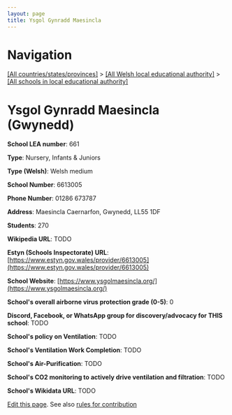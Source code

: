 ```yaml
---
layout: page
title: Ysgol Gynradd Maesincla
---
```

# Navigation

[[All countries/states/provinces]](../../..) > [[All Welsh local educational authority]](../..) > [[All schools in local educational authority]](..)

# Ysgol Gynradd Maesincla (Gwynedd)

**School LEA number**: 661

**Type**: Nursery, Infants & Juniors

**Type (Welsh)**: Welsh medium

**School Number**: 6613005

**Phone Number**: 01286 673787

**Address**: Maesincla Caernarfon, Gwynedd, LL55 1DF

**Students**: 270

**Wikipedia URL**: TODO

**Estyn (Schools Inspectorate) URL**: [https://www.estyn.gov.wales/provider/6613005](https://www.estyn.gov.wales/provider/6613005)

**School Website**: [https://www.ysgolmaesincla.org/](https://www.ysgolmaesincla.org/)

**School's overall airborne virus protection grade (0-5)**: 0

**Discord, Facebook, or WhatsApp group for discovery/advocacy for THIS school**: TODO

**School's policy on Ventilation**: TODO

**School's Ventilation Work Completion**: TODO

**School's Air-Purification**: TODO

**School's CO2 monitoring to actively drive ventilation and filtration**: TODO

**School's Wikidata URL**: TODO




[Edit this page](https://github.com/VentilationProject/Wales/edit/prif/./Gwynedd/Ysgol_Gynradd_Maesincla.md). See also [rules for contribution](../../../contribution-rules/)